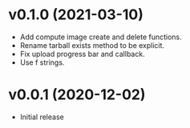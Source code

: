 v0.1.0 (2021-03-10)
===================

- Add compute image create and delete functions.
- Rename tarball exists method to be explicit.
- Fix upload progress bar and callback.
- Use f strings.

v0.0.1 (2020-12-02)
===================

- Initial release
